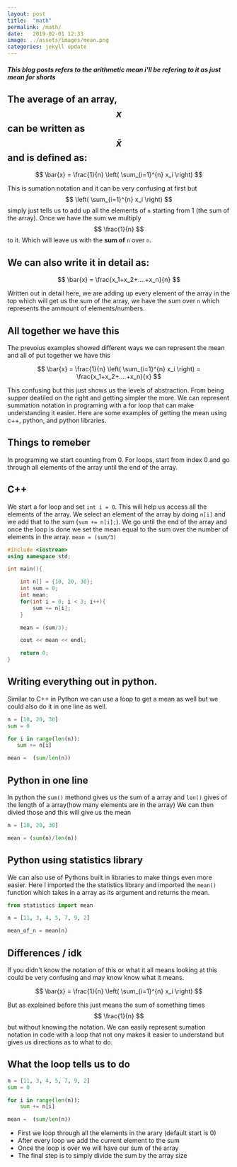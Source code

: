 ```yaml
---
layout: post
title:  "math"
permalink: /math/
date:   2019-02-01 12:33
image: ../assets/images/mean.png
categories: jekyll update
---
```



##### This blog posts refers to the arithmetic mean i'll be refering to it as just mean for shorts

## The average of an array, $$ x $$ can be written as $$ \bar{x} $$ and is defined as: 

$$ \bar{x} = \frac{1}{n} \left( \sum_{i=1}^{n} x_i \right) $$ 

This is sumation notation and it can be very confusing at first but $$  \left( \sum_{i=1}^{n} x_i \right)  $$ simply just tells us to
add up all the elements of `n` starting from 1 (the sum of the array). Once we have the sum we multiply
$$ \frac{1}{n} $$ to it.  Which will leave us with the **sum of** `n` over `n`. 

## We can also write it in detail as:

$$ \bar{x} = \frac{x_1+x_2+....+x_n}{n} $$

Written out in detail here, we are adding up every element of the array in the top which will get us the sum of the array,
we have the sum over `n` which represents the ammount of elements/numbers. 


## All together we have this
The prevoius examples showed different ways we can represent the mean and all of put together we have this

$$ \bar{x} = \frac{1}{n} \left( \sum_{i=1}^{n} x_i \right) = \frac{x_1+x_2+....+x_n}{x} $$

This confusing but this just shows us the levels of abstraction. From being supper deatiled on the right and getting simpler 
the more. We can represent summation notation in programing with a for loop that can make understanding it easier. Here are 
some examples of getting the mean using c++, python, and python libraries. 


## Things to remeber
In programing we start counting from 0. 
For loops, start from index 0 and go through all elements of the array until the end of the array.


## C++ 
We start a for loop and set `int i = 0`. This will help us access all the elements of the array. We select an element of the
array by doing `n[i]` and we add that to the sum (`sum += n[i];`). We go until the end of the array and once the loop is done
we set the mean equal to the sum over the number of elements in the array. `mean = (sum/3)`

~~~cpp
#include <iostream>
using namespace std;

int main(){

    int n[] = {10, 20, 30};
    int sum = 0;
    int mean;
    for(int i = 0; i < 3; i++){
        sum += n[i];
    }

    mean = (sum/3);

    cout << mean << endl;

    return 0;
}
~~~


## Writing everything out in python.
Similar to C++ in Python we can use a loop to get a mean as well but we could also do it in one line as well. 

 ~~~python
n = [10, 20, 30]
sum = 0

for i in range(len(n)):
    sum += n[i]

mean =  (sum/len(n))
 ~~~



## Python in one line
In python the `sum()` methond gives us the sum of a array and `len()` gives of the length of a array(how many elements are in the array)
We can then divied those and this will give us the mean

 ~~~python
n = [10, 20, 30]

mean = (sum(n)/len(n))

 ~~~


## Python using statistics library
We can also use of Pythons built in libraries to make things even more easier. Here I imported the the statistics library and imported the `mean()`
function which takes in a array as its argument and returns the mean. 

 ~~~python
from statistics import mean 

n = [11, 3, 4, 5, 7, 9, 2]

mean_of_n = mean(n)
 ~~~


## Differences / idk

If you didn't know the notation of this or what it all means looking at this could be very confusing and may know know 
what it means. 

$$ \bar{x} = \frac{1}{n} \left( \sum_{i=1}^{n} x_i \right) $$ 

But as explained before this just means the sum of something times $$ \frac{1}{n} $$ but without knowing the notation. 
We can easily represent sumation notation in code with a loop that not ony makes it easier to understand but gives us
directions as to what to do. 

## What the loop tells us to do

~~~python
n = [11, 3, 4, 5, 7, 9, 2] 
sum = 0

for i in range(len(n)):
    sum += n[i]

mean =  (sum/len(n))
~~~

* First we loop through all the elements in the arary (default start is 0)
* After every loop we add the current element to the sum
* Once the loop is over we will have our sum of the array
* The final step is to simply divide the sum by the array size






